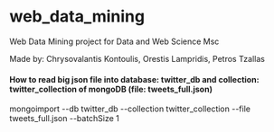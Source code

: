 # web_data_mining
Web Data Mining project for Data and Web Science Msc

Made by: Chrysovalantis Kontoulis, Orestis Lampridis, Petros Tzallas

#### How to read big json file into database: twitter_db and collection: twitter_collection of mongoDB (file: tweets_full.json)
mongoimport --db twitter_db --collection twitter_collection --file tweets_full.json --batchSize 1
